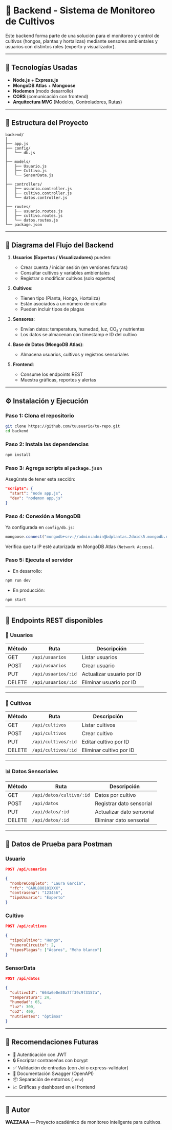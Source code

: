 # 🌿 Backend - Sistema de Monitoreo de Cultivos

Este backend forma parte de una solución para el monitoreo y control de cultivos (hongos, plantas y hortalizas) mediante sensores ambientales y usuarios con distintos roles (experto y visualizador).

---

## 🚀 Tecnologías Usadas

- **Node.js** + **Express.js**
- **MongoDB Atlas** + **Mongoose**
- **Nodemon** (modo desarrollo)
- **CORS** (comunicación con frontend)
- **Arquitectura MVC** (Modelos, Controladores, Rutas)

---

## 📁 Estructura del Proyecto

```
backend/
│
├── app.js
├── config/
│   └── db.js
│
├── models/
│   ├── Usuario.js
│   ├── Cultivo.js
│   └── SensorData.js
│
├── controllers/
│   ├── usuario.controller.js
│   ├── cultivo.controller.js
│   └── datos.controller.js
│
├── routes/
│   ├── usuario.routes.js
│   ├── cultivo.routes.js
│   └── datos.routes.js
└── package.json
```

---

## 🧭 Diagrama del Flujo del Backend

1. **Usuarios (Expertos / Visualizadores)** pueden:
   - Crear cuenta / iniciar sesión (en versiones futuras)
   - Consultar cultivos y variables ambientales
   - Registrar o modificar cultivos (solo expertos)

2. **Cultivos**:
   - Tienen tipo (Planta, Hongo, Hortaliza)
   - Están asociados a un número de circuito
   - Pueden incluir tipos de plagas

3. **Sensores**:
   - Envían datos: temperatura, humedad, luz, CO₂ y nutrientes
   - Los datos se almacenan con timestamp e ID del cultivo

4. **Base de Datos (MongoDB Atlas)**:
   - Almacena usuarios, cultivos y registros sensoriales

5. **Frontend**:
   - Consume los endpoints REST
   - Muestra gráficas, reportes y alertas

---

## ⚙️ Instalación y Ejecución

### Paso 1: Clona el repositorio

```bash
git clone https://github.com/tuusuario/tu-repo.git
cd backend
```

### Paso 2: Instala las dependencias

```bash
npm install
```

### Paso 3: Agrega scripts al `package.json`

Asegúrate de tener esta sección:

```json
"scripts": {
  "start": "node app.js",
  "dev": "nodemon app.js"
}
```

### Paso 4: Conexión a MongoDB

Ya configurada en `config/db.js`:

```js
mongoose.connect("mongodb+srv://admin:admin@bdplantas.2doids5.mongodb.net/BDPLANTAS");
```

Verifica que tu IP esté autorizada en MongoDB Atlas (`Network Access`).

### Paso 5: Ejecuta el servidor

- En desarrollo:
```bash
npm run dev
```

- En producción:
```bash
npm start
```

---

## 📡 Endpoints REST disponibles

### 🧑 Usuarios

| Método | Ruta                  | Descripción                  |
|--------|-----------------------|------------------------------|
| GET    | `/api/usuarios`       | Listar usuarios              |
| POST   | `/api/usuarios`       | Crear usuario                |
| PUT    | `/api/usuarios/:id`   | Actualizar usuario por ID    |
| DELETE | `/api/usuarios/:id`   | Eliminar usuario por ID      |

---

### 🌾 Cultivos

| Método | Ruta                  | Descripción                    |
|--------|-----------------------|--------------------------------|
| GET    | `/api/cultivos`       | Listar cultivos                |
| POST   | `/api/cultivos`       | Crear cultivo                  |
| PUT    | `/api/cultivos/:id`   | Editar cultivo por ID          |
| DELETE | `/api/cultivos/:id`   | Eliminar cultivo por ID        |

---

### 📊 Datos Sensoriales

| Método | Ruta                         | Descripción                          |
|--------|------------------------------|--------------------------------------|
| GET    | `/api/datos/cultivo/:id`     | Datos por cultivo                    |
| POST   | `/api/datos`                 | Registrar dato sensorial             |
| PUT    | `/api/datos/:id`             | Actualizar dato sensorial            |
| DELETE | `/api/datos/:id`             | Eliminar dato sensorial              |

---

## 🔁 Datos de Prueba para Postman

### Usuario

```json
POST /api/usuarios

{
  "nombreCompleto": "Laura García",
  "rfc": "GARL880101XXX",
  "contrasena": "123456",
  "tipoUsuario": "Experto"
}
```

### Cultivo

```json
POST /api/cultivos

{
  "tipoCultivo": "Hongo",
  "numeroCircuito": 2,
  "tiposPlagas": ["Ácaros", "Moho blanco"]
}
```

### SensorData

```json
POST /api/datos

{
  "cultivoId": "664a6e0e30a7ff39c9f3157a",
  "temperatura": 24,
  "humedad": 65,
  "luz": 300,
  "co2": 400,
  "nutrientes": "óptimos"
}
```

---

## 📌 Recomendaciones Futuras

- 🔐 Autenticación con JWT
- 🔒 Encriptar contraseñas con bcrypt
- ✅ Validación de entradas (con Joi o express-validator)
- 📘 Documentación Swagger (OpenAPI)
- 📦 Separación de entornos (`.env`)
- 📈 Gráficas y dashboard en el frontend

---

## 👤 Autor

**WAZZAAA** — Proyecto académico de monitoreo inteligente para cultivos.
